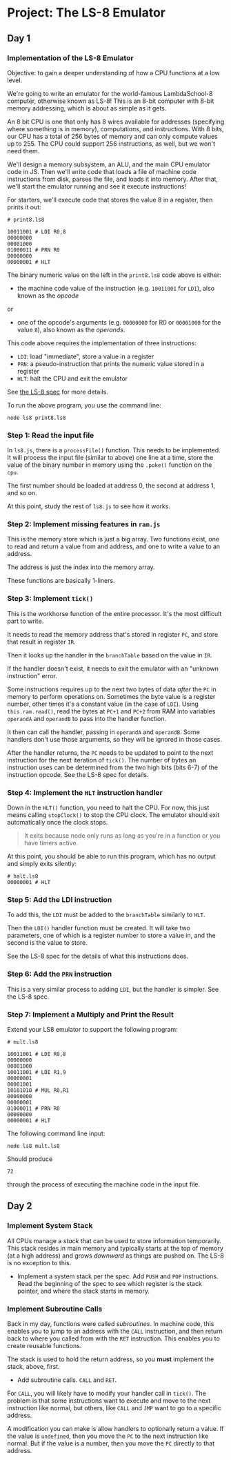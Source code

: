 # Project: The LS-8 Emulator

## Day 1

### Implementation of the LS-8 Emulator

Objective: to gain a deeper understanding of how a CPU functions at a
low level.

We're going to write an emulator for the world-famous LambdaSchool-8 computer,
otherwise known as LS-8! This is an 8-bit computer with 8-bit memory addressing,
which is about as simple as it gets.

An 8 bit CPU is one that only has 8 wires available for addresses (specifying
where something is in memory), computations, and instructions. With 8 bits, our
CPU has a total of 256 bytes of memory and can only compute values up to 255.
The CPU could support 256 instructions, as well, but we won't need them.

We'll design a memory subsystem, an ALU, and the main CPU emulator code
in JS. Then we'll write code that loads a file of machine code
instructions from disk, parses the file, and loads it into memory. After
that, we'll start the emulator running and see it execute instructions!

For starters, we'll execute code that stores the value 8 in a register,
then prints it out:

```
# print8.ls8

10011001 # LDI R0,8
00000000
00001000
01000011 # PRN R0
00000000
00000001 # HLT
```

The binary numeric value on the left in the `print8.ls8` code above is either:

* the machine code value of the instruction (e.g. `10011001` for `LDI`), also
  known as the _opcode_

or

* one of the opcode's arguments (e.g. `00000000` for R0 or `00001000` for the
  value `8`), also known as the _operands_.

This code above requires the implementation of three instructions:

* `LDI`: load "immediate", store a value in a register
* `PRN`: a pseudo-instruction that prints the numeric value stored in a register
* `HLT`: halt the CPU and exit the emulator

See [the LS-8 spec](../../LS8-SPEC.md) for more details.

To run the above program, you use the command line:

```
node ls8 print8.ls8
```

### Step 1: Read the input file

In `ls8.js`, there is a `processFile()` function. This needs to be implemented.
It will process the input file (similar to above) one line at a time, store the
value of the binary number in memory using the `.poke()` function on the `cpu`.

The first number should be loaded at address 0, the second at address 1, and so
on.

At this point, study the rest of `ls8.js` to see how it works.

### Step 2: Implement missing features in `ram.js`

This is the memory store which is just a big array. Two functions exist, one to
read and return a value from and address, and one to write a value to an
address.

The address is just the index into the memory array.

These functions are basically 1-liners.

### Step 3: Implement `tick()`

This is the workhorse function of the entire processor. It's the most difficult
part to write.

It needs to read the memory address that's stored in register `PC`, and store
that result in register `IR`.

Then it looks up the handler in the `branchTable` based on the value in `IR`.

If the handler doesn't exist, it needs to exit the emulator with an "unknown
instruction" error.

Some instructions requires up to the next two bytes of data _after_ the `PC` in
memory to perform operations on. Sometimes the byte value is a register number,
other times it's a constant value (in the case of `LDI`). Using
`this.ram.read()`, read the bytes at `PC+1` and `PC+2` from RAM into variables
`operandA` and `operandB` to pass into the handler function.

It then can call the handler, passing in `operandA` and `operandB`. Some
handlers don't use those arguments, so they will be ignored in those cases.

After the handler returns, the `PC` needs to be updated to point to the next
instruction for the next iteration of `tick()`. The number of bytes an
instruction uses can be determined from the two high bits (bits 6-7) of the
instruction opcode. See the LS-8 spec for details.

### Step 4: Implement the `HLT` instruction handler

Down in the `HLT()` function, you need to halt the CPU. For now, this just means
calling `stopClock()` to stop the CPU clock. The emulator should exit
automatically once the clock stops.

> It exits because node only runs as long as you're in a function or you have
> timers active.

At this point, you should be able to run this program, which has no output and
simply exits silently:

```
# halt.ls8
00000001 # HLT
```

### Step 5: Add the LDI instruction

To add this, the `LDI` must be added to the `branchTable` similarly to `HLT`.

Then the `LDI()` handler function must be created. It will take two parameters,
one of which is a register number to store a value in, and the second is the
value to store.

See the LS-8 spec for the details of what this instructions does.


### Step 6: Add the `PRN` instruction

This is a very similar process to adding `LDI`, but the handler is simpler. See
the LS-8 spec.

### Step 7: Implement a Multiply and Print the Result

Extend your LS8 emulator to support the following program:

```
# mult.ls8

10011001 # LDI R0,8
00000000
00001000
10011001 # LDI R1,9
00000001
00001001
10101010 # MUL R0,R1
00000000
00000001
01000011 # PRN R0
00000000
00000001 # HLT
```

The following command line input:

```
node ls8 mult.ls8
```

Should produce

```
72
```

through the process of executing the machine code in the input file.


## Day 2

###  Implement System Stack

All CPUs manage a _stack_ that can be used to store information
temporarily. This stack resides in main memory and typically starts at
the top of memory (at a high address) and grows _downward_ as things are
pushed on. The LS-8 is no exception to this.

* Implement a system stack per the spec. Add `PUSH` and `POP`
  instructions. Read the beginning of the spec to see which register is
  the stack pointer, and where the stack starts in memory.

### Implement Subroutine Calls

Back in my day, functions were called _subroutines_. In machine code,
this enables you to jump to an address with the `CALL` instruction, and
then return back to where you called from with the `RET` instruction.
This enables you to create reusable functions.

The stack is used to hold the return address, so you **must** implement
the stack, above, first.

* Add subroutine calls. `CALL` and `RET`.

For `CALL`, you will likely have to modify your handler call in `tick()`. The
problem is that some instructions want to execute and move to the next
instruction like normal, but others, like `CALL` and `JMP` want to go to a
specific address.

A modification you can make is allow handlers to optionally return a value. If
the value is `undefined`, then you move the `PC` to the next instruction like
normal. But if the value is a number, then you move the `PC` directly to that
address.